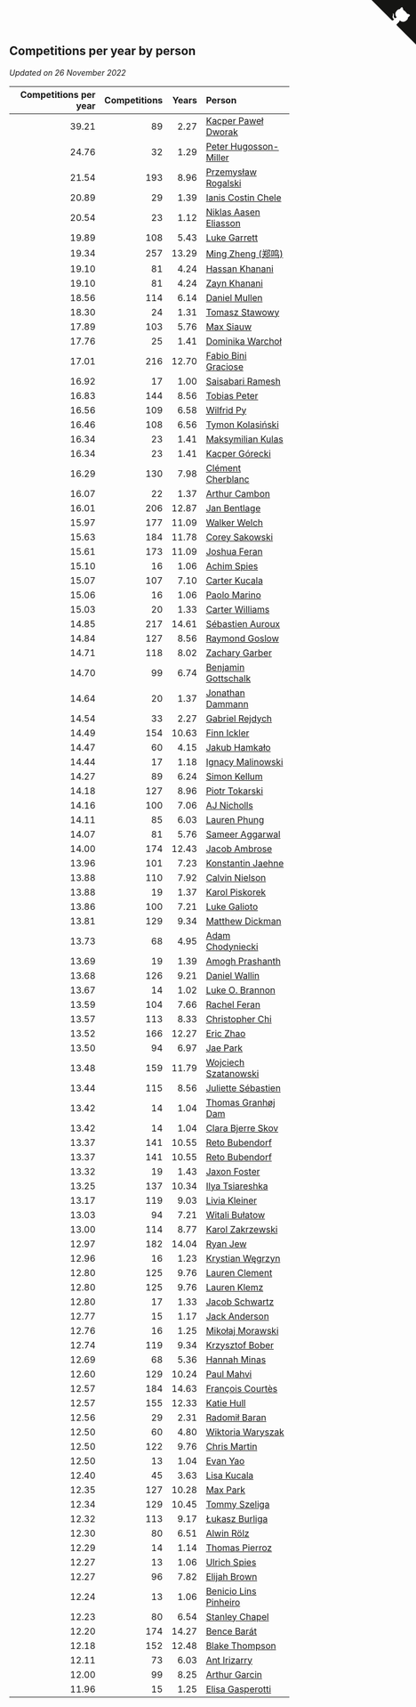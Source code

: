 ## Competitions per year by person

*Updated on 26 November 2022*

| Competitions per year | Competitions | Years | Person |
| ---: | ---: | ---: | :--- |
| 39.21 | 89 | 2.27 | [Kacper Paweł Dworak](https://www.worldcubeassociation.org/persons/2020DWOR01) |
| 24.76 | 32 | 1.29 | [Peter Hugosson-Miller](https://www.worldcubeassociation.org/persons/2021HUGO01) |
| 21.54 | 193 | 8.96 | [Przemysław Rogalski](https://www.worldcubeassociation.org/persons/2013ROGA02) |
| 20.89 | 29 | 1.39 | [Ianis Costin Chele](https://www.worldcubeassociation.org/persons/2021CHEL01) |
| 20.54 | 23 | 1.12 | [Niklas Aasen Eliasson](https://www.worldcubeassociation.org/persons/2021ELIA01) |
| 19.89 | 108 | 5.43 | [Luke Garrett](https://www.worldcubeassociation.org/persons/2017GARR05) |
| 19.34 | 257 | 13.29 | [Ming Zheng (郑鸣)](https://www.worldcubeassociation.org/persons/2009ZHEN11) |
| 19.10 | 81 | 4.24 | [Hassan Khanani](https://www.worldcubeassociation.org/persons/2018KHAN26) |
| 19.10 | 81 | 4.24 | [Zayn Khanani](https://www.worldcubeassociation.org/persons/2018KHAN28) |
| 18.56 | 114 | 6.14 | [Daniel Mullen](https://www.worldcubeassociation.org/persons/2016MULL04) |
| 18.30 | 24 | 1.31 | [Tomasz Stawowy](https://www.worldcubeassociation.org/persons/2021STAW01) |
| 17.89 | 103 | 5.76 | [Max Siauw](https://www.worldcubeassociation.org/persons/2017SIAU02) |
| 17.76 | 25 | 1.41 | [Dominika Warchoł](https://www.worldcubeassociation.org/persons/2021WARC01) |
| 17.01 | 216 | 12.70 | [Fabio Bini Graciose](https://www.worldcubeassociation.org/persons/2010GRAC02) |
| 16.92 | 17 | 1.00 | [Saisabari Ramesh](https://www.worldcubeassociation.org/persons/2021RAME01) |
| 16.83 | 144 | 8.56 | [Tobias Peter](https://www.worldcubeassociation.org/persons/2014PETE03) |
| 16.56 | 109 | 6.58 | [Wilfrid Py](https://www.worldcubeassociation.org/persons/2016PYWI01) |
| 16.46 | 108 | 6.56 | [Tymon Kolasiński](https://www.worldcubeassociation.org/persons/2016KOLA02) |
| 16.34 | 23 | 1.41 | [Maksymilian Kulas](https://www.worldcubeassociation.org/persons/2021KULA02) |
| 16.34 | 23 | 1.41 | [Kacper Górecki](https://www.worldcubeassociation.org/persons/2021GORE01) |
| 16.29 | 130 | 7.98 | [Clément Cherblanc](https://www.worldcubeassociation.org/persons/2014CHER05) |
| 16.07 | 22 | 1.37 | [Arthur Cambon](https://www.worldcubeassociation.org/persons/2021CAMB01) |
| 16.01 | 206 | 12.87 | [Jan Bentlage](https://www.worldcubeassociation.org/persons/2010BENT01) |
| 15.97 | 177 | 11.09 | [Walker Welch](https://www.worldcubeassociation.org/persons/2011WELC01) |
| 15.63 | 184 | 11.78 | [Corey Sakowski](https://www.worldcubeassociation.org/persons/2011SAKO01) |
| 15.61 | 173 | 11.09 | [Joshua Feran](https://www.worldcubeassociation.org/persons/2011FERA01) |
| 15.10 | 16 | 1.06 | [Achim Spies](https://www.worldcubeassociation.org/persons/2021SPIE01) |
| 15.07 | 107 | 7.10 | [Carter Kucala](https://www.worldcubeassociation.org/persons/2015KUCA01) |
| 15.06 | 16 | 1.06 | [Paolo Marino](https://www.worldcubeassociation.org/persons/2021MARI04) |
| 15.03 | 20 | 1.33 | [Carter Williams](https://www.worldcubeassociation.org/persons/2021WILL06) |
| 14.85 | 217 | 14.61 | [Sébastien Auroux](https://www.worldcubeassociation.org/persons/2008AURO01) |
| 14.84 | 127 | 8.56 | [Raymond Goslow](https://www.worldcubeassociation.org/persons/2014GOSL01) |
| 14.71 | 118 | 8.02 | [Zachary Garber](https://www.worldcubeassociation.org/persons/2014GARB01) |
| 14.70 | 99 | 6.74 | [Benjamin Gottschalk](https://www.worldcubeassociation.org/persons/2016GOTT01) |
| 14.64 | 20 | 1.37 | [Jonathan Dammann](https://www.worldcubeassociation.org/persons/2021DAMM01) |
| 14.54 | 33 | 2.27 | [Gabriel Rejdych](https://www.worldcubeassociation.org/persons/2020REJD01) |
| 14.49 | 154 | 10.63 | [Finn Ickler](https://www.worldcubeassociation.org/persons/2012ICKL01) |
| 14.47 | 60 | 4.15 | [Jakub Hamkało](https://www.worldcubeassociation.org/persons/2018HAMK01) |
| 14.44 | 17 | 1.18 | [Ignacy Malinowski](https://www.worldcubeassociation.org/persons/2021MALI02) |
| 14.27 | 89 | 6.24 | [Simon Kellum](https://www.worldcubeassociation.org/persons/2016KELL12) |
| 14.18 | 127 | 8.96 | [Piotr Tokarski](https://www.worldcubeassociation.org/persons/2013TOKA01) |
| 14.16 | 100 | 7.06 | [AJ Nicholls](https://www.worldcubeassociation.org/persons/2015NICH04) |
| 14.11 | 85 | 6.03 | [Lauren Phung](https://www.worldcubeassociation.org/persons/2016PHUN02) |
| 14.07 | 81 | 5.76 | [Sameer Aggarwal](https://www.worldcubeassociation.org/persons/2017AGGA01) |
| 14.00 | 174 | 12.43 | [Jacob Ambrose](https://www.worldcubeassociation.org/persons/2010AMBR01) |
| 13.96 | 101 | 7.23 | [Konstantin Jaehne](https://www.worldcubeassociation.org/persons/2015JAEH01) |
| 13.88 | 110 | 7.92 | [Calvin Nielson](https://www.worldcubeassociation.org/persons/2014NIEL03) |
| 13.88 | 19 | 1.37 | [Karol Piskorek](https://www.worldcubeassociation.org/persons/2021PISK01) |
| 13.86 | 100 | 7.21 | [Luke Galioto](https://www.worldcubeassociation.org/persons/2015GALI02) |
| 13.81 | 129 | 9.34 | [Matthew Dickman](https://www.worldcubeassociation.org/persons/2013DICK01) |
| 13.73 | 68 | 4.95 | [Adam Chodyniecki](https://www.worldcubeassociation.org/persons/2017CHOD02) |
| 13.69 | 19 | 1.39 | [Amogh Prashanth](https://www.worldcubeassociation.org/persons/2021PRAS01) |
| 13.68 | 126 | 9.21 | [Daniel Wallin](https://www.worldcubeassociation.org/persons/2013WALL03) |
| 13.67 | 14 | 1.02 | [Luke O. Brannon](https://www.worldcubeassociation.org/persons/2021BRAN02) |
| 13.59 | 104 | 7.66 | [Rachel Feran](https://www.worldcubeassociation.org/persons/2015FERA01) |
| 13.57 | 113 | 8.33 | [Christopher Chi](https://www.worldcubeassociation.org/persons/2014CHIC01) |
| 13.52 | 166 | 12.27 | [Eric Zhao](https://www.worldcubeassociation.org/persons/2010ZHAO19) |
| 13.50 | 94 | 6.97 | [Jae Park](https://www.worldcubeassociation.org/persons/2015PARK24) |
| 13.48 | 159 | 11.79 | [Wojciech Szatanowski](https://www.worldcubeassociation.org/persons/2011SZAT01) |
| 13.44 | 115 | 8.56 | [Juliette Sébastien](https://www.worldcubeassociation.org/persons/2014SEBA01) |
| 13.42 | 14 | 1.04 | [Thomas Granhøj Dam](https://www.worldcubeassociation.org/persons/2021DAMT01) |
| 13.42 | 14 | 1.04 | [Clara Bjerre Skov](https://www.worldcubeassociation.org/persons/2021SKOV01) |
| 13.37 | 141 | 10.55 | [Reto Bubendorf](https://www.worldcubeassociation.org/persons/2012BUBE01) |
| 13.37 | 141 | 10.55 | [Reto Bubendorf](https://www.worldcubeassociation.org/persons/2012BUBE01) |
| 13.32 | 19 | 1.43 | [Jaxon Foster](https://www.worldcubeassociation.org/persons/2021FOST01) |
| 13.25 | 137 | 10.34 | [Ilya Tsiareshka](https://www.worldcubeassociation.org/persons/2012TERE01) |
| 13.17 | 119 | 9.03 | [Livia Kleiner](https://www.worldcubeassociation.org/persons/2013KLEI03) |
| 13.03 | 94 | 7.21 | [Witali Bułatow](https://www.worldcubeassociation.org/persons/2015BUAT01) |
| 13.00 | 114 | 8.77 | [Karol Zakrzewski](https://www.worldcubeassociation.org/persons/2014ZAKR01) |
| 12.97 | 182 | 14.04 | [Ryan Jew](https://www.worldcubeassociation.org/persons/2008JEWR01) |
| 12.96 | 16 | 1.23 | [Krystian Węgrzyn](https://www.worldcubeassociation.org/persons/2021WEGR01) |
| 12.80 | 125 | 9.76 | [Lauren Clement](https://www.worldcubeassociation.org/persons/2013KLEM01) |
| 12.80 | 125 | 9.76 | [Lauren Klemz](https://www.worldcubeassociation.org/persons/2013KLEM01) |
| 12.80 | 17 | 1.33 | [Jacob Schwartz](https://www.worldcubeassociation.org/persons/2021SCHW01) |
| 12.77 | 15 | 1.17 | [Jack Anderson](https://www.worldcubeassociation.org/persons/2021ANDE05) |
| 12.76 | 16 | 1.25 | [Mikołaj Morawski](https://www.worldcubeassociation.org/persons/2021MORA01) |
| 12.74 | 119 | 9.34 | [Krzysztof Bober](https://www.worldcubeassociation.org/persons/2013BOBE01) |
| 12.69 | 68 | 5.36 | [Hannah Minas](https://www.worldcubeassociation.org/persons/2017MINA04) |
| 12.60 | 129 | 10.24 | [Paul Mahvi](https://www.worldcubeassociation.org/persons/2012MAHV01) |
| 12.57 | 184 | 14.63 | [François Courtès](https://www.worldcubeassociation.org/persons/2008COUR01) |
| 12.57 | 155 | 12.33 | [Katie Hull](https://www.worldcubeassociation.org/persons/2010HULL01) |
| 12.56 | 29 | 2.31 | [Radomił Baran](https://www.worldcubeassociation.org/persons/2020BARA02) |
| 12.50 | 60 | 4.80 | [Wiktoria Waryszak](https://www.worldcubeassociation.org/persons/2018WARY01) |
| 12.50 | 122 | 9.76 | [Chris Martin](https://www.worldcubeassociation.org/persons/2013MART03) |
| 12.50 | 13 | 1.04 | [Evan Yao](https://www.worldcubeassociation.org/persons/2021YAOE02) |
| 12.40 | 45 | 3.63 | [Lisa Kucala](https://www.worldcubeassociation.org/persons/2019KUCA01) |
| 12.35 | 127 | 10.28 | [Max Park](https://www.worldcubeassociation.org/persons/2012PARK03) |
| 12.34 | 129 | 10.45 | [Tommy Szeliga](https://www.worldcubeassociation.org/persons/2012SZEL01) |
| 12.32 | 113 | 9.17 | [Łukasz Burliga](https://www.worldcubeassociation.org/persons/2013BURL01) |
| 12.30 | 80 | 6.51 | [Alwin Rölz](https://www.worldcubeassociation.org/persons/2016ROLZ01) |
| 12.29 | 14 | 1.14 | [Thomas Pierroz](https://www.worldcubeassociation.org/persons/2021PIER01) |
| 12.27 | 13 | 1.06 | [Ulrich Spies](https://www.worldcubeassociation.org/persons/2021SPIE02) |
| 12.27 | 96 | 7.82 | [Elijah Brown](https://www.worldcubeassociation.org/persons/2015BROW03) |
| 12.24 | 13 | 1.06 | [Benicio Lins Pinheiro](https://www.worldcubeassociation.org/persons/2021PINH01) |
| 12.23 | 80 | 6.54 | [Stanley Chapel](https://www.worldcubeassociation.org/persons/2016CHAP04) |
| 12.20 | 174 | 14.27 | [Bence Barát](https://www.worldcubeassociation.org/persons/2008BARA01) |
| 12.18 | 152 | 12.48 | [Blake Thompson](https://www.worldcubeassociation.org/persons/2010THOM03) |
| 12.11 | 73 | 6.03 | [Ant Irizarry](https://www.worldcubeassociation.org/persons/2016IRIZ02) |
| 12.00 | 99 | 8.25 | [Arthur Garcin](https://www.worldcubeassociation.org/persons/2014GARC27) |
| 11.96 | 15 | 1.25 | [Elisa Gasperotti](https://www.worldcubeassociation.org/persons/2021GASP01) |


<a href="https://github.com/JustinTimeCuber/wca_statistics" class="github-corner" aria-label="View source on Github"><svg width="80" height="80" viewBox="0 0 250 250" style="fill:#151513; color:#fff; position: absolute; top: 0; border: 0; right: 0;" aria-hidden="true"><path d="M0,0 L115,115 L130,115 L142,142 L250,250 L250,0 Z"></path><path d="M128.3,109.0 C113.8,99.7 119.0,89.6 119.0,89.6 C122.0,82.7 120.5,78.6 120.5,78.6 C119.2,72.0 123.4,76.3 123.4,76.3 C127.3,80.9 125.5,87.3 125.5,87.3 C122.9,97.6 130.6,101.9 134.4,103.2" fill="currentColor" style="transform-origin: 130px 106px;" class="octo-arm"></path><path d="M115.0,115.0 C114.9,115.1 118.7,116.5 119.8,115.4 L133.7,101.6 C136.9,99.2 139.9,98.4 142.2,98.6 C133.8,88.0 127.5,74.4 143.8,58.0 C148.5,53.4 154.0,51.2 159.7,51.0 C160.3,49.4 163.2,43.6 171.4,40.1 C171.4,40.1 176.1,42.5 178.8,56.2 C183.1,58.6 187.2,61.8 190.9,65.4 C194.5,69.0 197.7,73.2 200.1,77.6 C213.8,80.2 216.3,84.9 216.3,84.9 C212.7,93.1 206.9,96.0 205.4,96.6 C205.1,102.4 203.0,107.8 198.3,112.5 C181.9,128.9 168.3,122.5 157.7,114.1 C157.9,116.9 156.7,120.9 152.7,124.9 L141.0,136.5 C139.8,137.7 141.6,141.9 141.8,141.8 Z" fill="currentColor" class="octo-body"></path></svg></a><style>.github-corner:hover .octo-arm{animation:octocat-wave 560ms ease-in-out}@keyframes octocat-wave{0%,100%{transform:rotate(0)}20%,60%{transform:rotate(-25deg)}40%,80%{transform:rotate(10deg)}}@media (max-width:500px){.github-corner:hover .octo-arm{animation:none}.github-corner .octo-arm{animation:octocat-wave 560ms ease-in-out}}</style>

